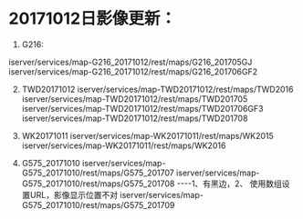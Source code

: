 
# 20171012日影像更新：

1. G216:

iserver/services/map-G216_20171012/rest/maps/G216_201705GJ
iserver/services/map-G216_20171012/rest/maps/G216_201706GF2

2. TWD20171012
iserver/services/map-TWD20171012/rest/maps/TWD2016
iserver/services/map-TWD20171012/rest/maps/TWD201705
iserver/services/map-TWD20171012/rest/maps/TWD201706GF3
iserver/services/map-TWD20171012/rest/maps/TWD201708

3. WK20171011
iserver/services/map-WK20171011/rest/maps/WK2015
iserver/services/map-WK20171011/rest/maps/WK2016

4. G575_20171010
iserver/services/map-G575_20171010/rest/maps/G575_201707
iserver/services/map-G575_20171010/rest/maps/G575_201708 ----1、有黑边，2、 使用数组设置URL，影像显示位置不对
iserver/services/map-G575_20171010/rest/maps/G575_201709


